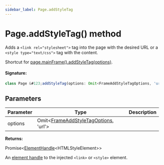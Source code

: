 ```yaml
---
sidebar_label: Page.addStyleTag
---
```


# Page.addStyleTag() method

Adds a `<link rel="stylesheet">` tag into the page with the desired URL or a `<style type="text/css">` tag with the content.

Shortcut for [page.mainFrame().addStyleTag(options)](./puppeteer.frame.addstyletag_1.md).

#### Signature:

```typescript
class Page &#123;addStyleTag(options: Omit<FrameAddStyleTagOptions, 'url'>): Promise<ElementHandle<HTMLStyleElement>>;&#125;
```

## Parameters

| Parameter | Type                                                                                 | Description |
| --------- | ------------------------------------------------------------------------------------ | ----------- |
| options   | Omit&lt;[FrameAddStyleTagOptions](./puppeteer.frameaddstyletagoptions.md), 'url'&gt; |             |

**Returns:**

Promise&lt;[ElementHandle](./puppeteer.elementhandle.md)&lt;HTMLStyleElement&gt;&gt;

An [element handle](./puppeteer.elementhandle.md) to the injected `<link>` or `<style>` element.
